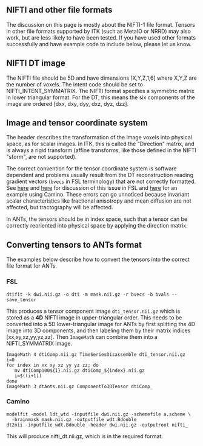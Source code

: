 ## NIFTI and other file formats

The discussion on this page is mostly about the NIFTI-1 file format. Tensors in other file formats supported by ITK (such as MetaIO or NRRD) may also work, but are less likely to have been tested. If you have used other formats successfully and have example code to include below, please let us know.


## NIFTI DT image

The NIFTI file should be 5D and have dimensions [X,Y,Z,1,6] where X,Y,Z are the number of voxels. The intent code should be set to NIFTI_INTENT_SYMMATRIX. The NIFTI format specifies a symmetric matrix in lower triangular format. For the DT, this means the six components of the image are ordered [dxx, dxy, dyy, dxz, dyz, dzz]. 


## Image and tensor coordinate system

The header describes the transformation of the image voxels into physical space, as for scalar images. In ITK, this is called the "Direction" matrix, and is always a rigid transform (affine transforms, like those defined in the NIFTI "sform", are not supported). 

The correct convention for the tensor coordinate system is software dependent and problems usually result from the DT reconstruction reading gradient vectors (`bvecs` in FSL terminology) that are not correctly formatted. See [here](https://fsl.fmrib.ox.ac.uk/fsl/fslwiki/FDT/FAQ#What_conventions_do_the_bvecs_use.3F) and [here](https://users.fmrib.ox.ac.uk/~paulmc/fsleyes/userdoc/latest/troubleshooting.html#line-vectors-tensors-fibre-orientation-distributions-are-left-right-flipped) for discussion of this issue in FSL and [here](http://camino.cs.ucl.ac.uk/index.php?n=Tutorials.DTI) for an example using Camino. These errors can go unnoticed because invariant scalar characteristics like fractional anisotropy and mean diffusion are not affected, but tractography will be affected.

In ANTs, the tensors should be in index space, such that a tensor can be correctly reoriented into physical space by applying the direction matrix. 


## Converting tensors to ANTs format

The examples below describe how to convert the tensors into the correct file format for ANTs. 


### FSL

```
dtifit -k dwi.nii.gz -o dti -m mask.nii.gz -r bvecs -b bvals --save_tensor
```

This produces a tensor component image `dti_tensor.nii.gz` which is stored as a **4D** NIFTI image in upper-triangular order. This needs to be converted into a 5D lower-triangular image for ANTs by first splitting the 4D image into 3D components, and then labeling them by their matrix indices [xx,xy,xz,yy,yz,zz]. Then `ImageMath` can combine them into a NIFTI_SYMMATRIX image.

```
ImageMath 4 dtiComp.nii.gz TimeSeriesDisassemble dti_tensor.nii.gz
i=0 
for index in xx xy xz yy yz zz; do
   mv dtiComp100${i}.nii.gz dtiComp_${index}.nii.gz
   i=$((i+1))
done
ImageMath 3 dtAnts.nii.gz ComponentTo3DTensor dtiComp_
```

### Camino

```
modelfit -model ldt_wtd -inputfile dwi.nii.gz -schemefile a.scheme \
  -brainmask mask.nii.gz -outputfile wdt.Bdouble
dt2nii -inputfile wdt.Bdouble -header dwi.nii.gz -outputroot nifti_
```

This will produce nifti_dt.nii.gz, which is in the required format.